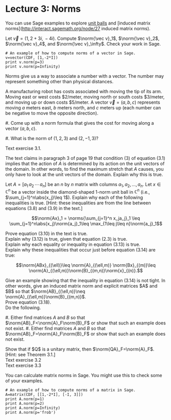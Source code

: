 Lecture 3: Norms
================

You can use Sage examples to explore
[unit balls](http://interact.sagemath.org/node/58) and
[induced matrix norms](http://interact.sagemath.org/node/27 induced matrix norms).

<div class="exercise">

Let $\vec v = (1,\,2+3i,\, -4i)$.  Compute $\norm{\vec v}_1$,
$\norm{\vec v}_2$, $\norm{\vec v}_4$, and $\norm{\vec v}_\infty$.  Check your work in Sage.

<sagecell>

```
# An example of how to compute norms of a vector in Sage.
v=vector(CDF, [1,-2*I])
print v.norm(p=3)
print v.norm(p=Infinity)
```

</sagecell>

</div>

<div class="exercise">
Norms give us a way to associate a number with a vector.  The number
may represent something other than physical distances.

A manufacturing robot has costs associated with moving the tip of its
arm.  Moving east or west costs $2/meter, moving north or south costs
$3/meter, and moving up or down costs $5/meter.  A vector $\vec
v=(a,b,c)$ represents moving $a$ meters east, $b$ meters north, and
$c$ meters up (each number can be negative to move the opposite
direction).

#. Come up with a norm formula that gives the cost for moving along a
 vector $(a,b,c)$.

#. What is the norm of $(1,2,3)$ and $(2,-1,3)$?

</div>

<div class="exercise">

Text exercise 3.1. 

</div>

<div class="exercise">

The text claims in paragraph 3 of page 19 that condition (3) of
equation (3.1) implies that the action of $A$ is determined by its
action on the unit vectors of the domain.  In other words, to find the
maximum stretch that $A$ causes, you only have to look at the unit
vectors of the domain. Explain why this is true.

</div>

<!-- Lab exercise: Estimate the 1, 2, 4, and $\infty$ norms of a -->
<!-- matrix.  Do this for a diagonal matrix, and calculate exactly the -->
<!-- 1-norm and $\infty$-norm, as well as the 2-norm of a single row -->
<!-- -->

<div class="exercise">

Let $A=[a_1\,a_2\,\cdots\,a_n]$ be an $n$ by $n$ matrix with columns
$a_1,a_2,\ldots,a_n$.  Let $x\in \mathbb{C}^n$ be a vector inside the
diamond-shaped 1-norm unit ball in $\mathbb{C}^n$ (i.e.,
$\sum_{j=1}^n\abs{x_j}\leq 1$).  Explain why each of the following
inequalities is true.
[Hint: these inequalities are from the line between equations (3.8) and (3.9) in the text.]

$$\norm{Ax}_1 = \norms{\sum_{j=1}^n x_ja_j}_1 \leq
\sum_{j=1}^n\abs{x_j}\norm{a_j}_1\leq \max_{1\leq j\leq n}\norm{a_j}_1$$

</div>

<div class="exercise">
Prove equation (3.10) in the text is true.
</div>

<!--
<div class="exercise">
We'll prove (3.12) without relying on the more general result (3.11).
We'll prove that if we have vectors $ x, y\in \mathbb{C}^n$, then
$\abs{ x^* y}\leq \norm{ x}_2\norm{ y}_2$.

Let $p(t) = \norm{t x+ y}^2$ be a polynomial with the variable
$t$.

#. Explain why $p(t)\geq 0$ for all $t$.

#. Expand $p(t)$ to be a quadratic polynomial
$at^2+bt+c$. [Hint: remember $\norm{x}^2=x^*x$.]

#. If $p(t)\geq 0$, then from the quadratic formula, $b^2\geq\frac{b^2-4ac}$

</div>
-->

<div class="exercise">
Explain why (3.12) is true, given that equation (2.3) is true.
</div>

<div class="exercise">
Explain why each equality or inequality in equation (3.13) is true.
</div>

<div class="exercise">
Explain why these inequalities that occur just before equation (3.14)
are true:

$$\norm{ABx}_{(\ell)}\leq \norm{A}_{(\ell,m)} \norm{Bx}_{(m)}\leq \norm{A}_{(\ell,m)}\norm{B}_{(m,n)}\norm{x}_{(n)}.$$
</div>

<div class="exercise">
Give an example showing that the inequality in equation (3.14) is not
tight.  In other words, give an induced matrix norm and explicit matrices $A$ and $B$ so that
$\norm{AB}_{(\ell,n)}\neq \norm{A}_{(\ell,m)}\norm{B}_{(m,n)}$.
</div>

<div class="exercise">
Prove equation (3.18).
</div>

<div class="exercise">
Do the following.

#. Either find matrices $A$ and $B$ so that
   $\norm{AB}_F<\norm{A}_F\norm{B}_F$ or show that such an example does
   not exist.
#. Either find matrices $A$ and $B$ so that
   $\norm{AB}_F=\norm{A}_F\norm{B}_F$ or show that such an example does
   not exist.

</div>

<div class="exercise">
Show that if $Q$ is a unitary matrix, then $\norm{QA}_F=\norm{A}_F$.  [Hint: see Theorem 3.1.]
</div>

<div class="exercise">
Text exercise 3.2
</div>

<div class="exercise">
Text exercise 3.3
</div>

You can calculate matrix norms in Sage.  You might use this to check
some of your examples.

<sagecell>

```
# An example of how to compute norms of a matrix in Sage.
A=matrix(CDF, [[1,-2*I], [-I, 3]])
print A.norm(p=1)
print A.norm(p=2)
print A.norm(p=Infinity)
print A.norm(p='frob')
```

</sagecell>
